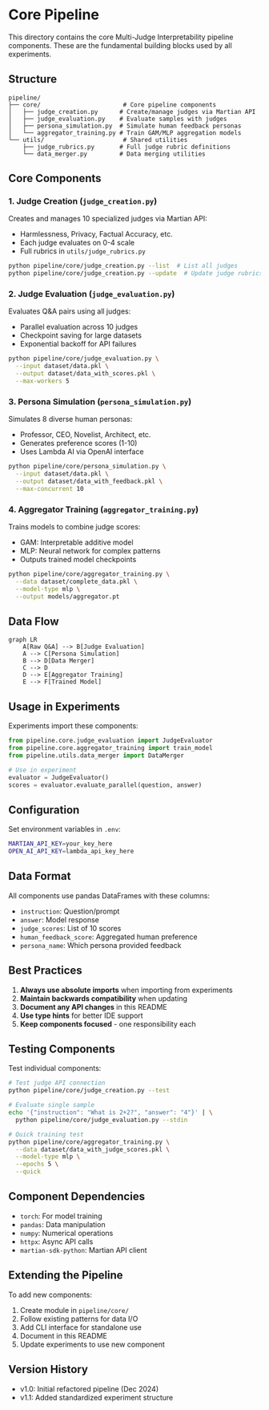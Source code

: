 # Core Pipeline

This directory contains the core Multi-Judge Interpretability pipeline components. These are the fundamental building blocks used by all experiments.

## Structure

```
pipeline/
├── core/                       # Core pipeline components
│   ├── judge_creation.py      # Create/manage judges via Martian API
│   ├── judge_evaluation.py    # Evaluate samples with judges
│   ├── persona_simulation.py  # Simulate human feedback personas
│   └── aggregator_training.py # Train GAM/MLP aggregation models
└── utils/                      # Shared utilities
    ├── judge_rubrics.py       # Full judge rubric definitions
    └── data_merger.py         # Data merging utilities
```

## Core Components

### 1. Judge Creation (`judge_creation.py`)
Creates and manages 10 specialized judges via Martian API:
- Harmlessness, Privacy, Factual Accuracy, etc.
- Each judge evaluates on 0-4 scale
- Full rubrics in `utils/judge_rubrics.py`

```bash
python pipeline/core/judge_creation.py --list  # List all judges
python pipeline/core/judge_creation.py --update  # Update judge rubrics
```

### 2. Judge Evaluation (`judge_evaluation.py`)
Evaluates Q&A pairs using all judges:
- Parallel evaluation across 10 judges
- Checkpoint saving for large datasets
- Exponential backoff for API failures

```bash
python pipeline/core/judge_evaluation.py \
  --input dataset/data.pkl \
  --output dataset/data_with_scores.pkl \
  --max-workers 5
```

### 3. Persona Simulation (`persona_simulation.py`)
Simulates 8 diverse human personas:
- Professor, CEO, Novelist, Architect, etc.
- Generates preference scores (1-10)
- Uses Lambda AI via OpenAI interface

```bash
python pipeline/core/persona_simulation.py \
  --input dataset/data.pkl \
  --output dataset/data_with_feedback.pkl \
  --max-concurrent 10
```

### 4. Aggregator Training (`aggregator_training.py`)
Trains models to combine judge scores:
- GAM: Interpretable additive model
- MLP: Neural network for complex patterns
- Outputs trained model checkpoints

```bash
python pipeline/core/aggregator_training.py \
  --data dataset/complete_data.pkl \
  --model-type mlp \
  --output models/aggregator.pt
```

## Data Flow

```mermaid
graph LR
    A[Raw Q&A] --> B[Judge Evaluation]
    A --> C[Persona Simulation]
    B --> D[Data Merger]
    C --> D
    D --> E[Aggregator Training]
    E --> F[Trained Model]
```

## Usage in Experiments

Experiments import these components:

```python
from pipeline.core.judge_evaluation import JudgeEvaluator
from pipeline.core.aggregator_training import train_model
from pipeline.utils.data_merger import DataMerger

# Use in experiment
evaluator = JudgeEvaluator()
scores = evaluator.evaluate_parallel(question, answer)
```

## Configuration

Set environment variables in `.env`:
```bash
MARTIAN_API_KEY=your_key_here
OPEN_AI_API_KEY=lambda_api_key_here
```

## Data Format

All components use pandas DataFrames with these columns:
- `instruction`: Question/prompt
- `answer`: Model response
- `judge_scores`: List of 10 scores
- `human_feedback_score`: Aggregated human preference
- `persona_name`: Which persona provided feedback

## Best Practices

1. **Always use absolute imports** when importing from experiments
2. **Maintain backwards compatibility** when updating
3. **Document any API changes** in this README
4. **Use type hints** for better IDE support
5. **Keep components focused** - one responsibility each

## Testing Components

Test individual components:

```bash
# Test judge API connection
python pipeline/core/judge_creation.py --test

# Evaluate single sample
echo '{"instruction": "What is 2+2?", "answer": "4"}' | \
  python pipeline/core/judge_evaluation.py --stdin

# Quick training test
python pipeline/core/aggregator_training.py \
  --data dataset/data_with_judge_scores.pkl \
  --model-type mlp \
  --epochs 5 \
  --quick
```

## Component Dependencies

- `torch`: For model training
- `pandas`: Data manipulation
- `numpy`: Numerical operations
- `httpx`: Async API calls
- `martian-sdk-python`: Martian API client

## Extending the Pipeline

To add new components:
1. Create module in `pipeline/core/`
2. Follow existing patterns for data I/O
3. Add CLI interface for standalone use
4. Document in this README
5. Update experiments to use new component

## Version History

- v1.0: Initial refactored pipeline (Dec 2024)
- v1.1: Added standardized experiment structure